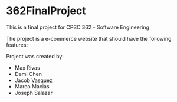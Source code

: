 # 362FinalProject
This is a final project for CPSC 362 - Software Engineering

The project is a e-commerce website that should have the following features:


Project was created by:
- Max Rivas
- Demi Chen
- Jacob Vasquez
- Marco Macias
- Joseph Salazar
